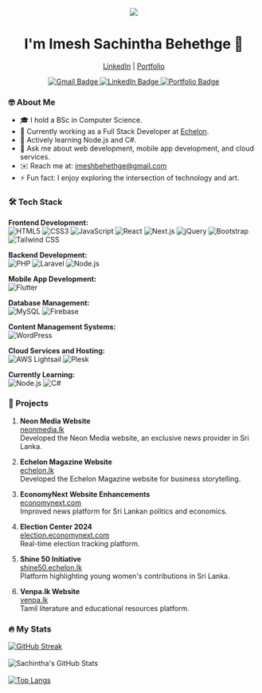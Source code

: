 <!-- Header with animated text -->
<p align="center">
  <img src="https://capsule-render.vercel.app/api?text=Hi%20There!&animation=fadeIn&type=waving&color=gradient&height=100"/>
</p>

<!-- Introduction -->
<h1 align="center"> I'm Imesh Sachintha Behethge 👋</h1>
<p align="center">
  <a href="https://www.linkedin.com/in/imesh-sachintha-behethge-7862a21a2">LinkedIn</a> |
  <a href="https://sachinthabehethge.com">Portfolio</a>
</p>

<!-- Social Badges -->
<div id="badges" align="center">
  <a href="mailto:imeshbehethge@gmail.com">
    <img src="https://img.shields.io/badge/Gmail-D14836?style=for-the-badge&logo=gmail&logoColor=white" alt="Gmail Badge"/>
  </a>
  <a href="https://www.linkedin.com/in/imesh-sachintha-behethge-7862a21a2">
    <img src="https://img.shields.io/badge/LinkedIn-blue?style=for-the-badge&logo=linkedin&logoColor=white" alt="LinkedIn Badge"/>
  </a>
  <a href="https://sachinthabehethge.com">
    <img src="https://img.shields.io/badge/Portfolio-000000?style=for-the-badge&logo=firefox-browser&logoColor=white" alt="Portfolio Badge"/>
  </a>
</div>

<!-- About Me -->
### 🤓 About Me
- 🎓 I hold a BSc in Computer Science.
- 💼 Currently working as a Full Stack Developer at [Echelon](https://echelon.lk).
- 🌱 Actively learning Node.js and C#.
- 💬 Ask me about web development, mobile app development, and cloud services.
- ✉️ Reach me at: imeshbehethge@gmail.com
- ⚡ Fun fact: I enjoy exploring the intersection of technology and art.

<!-- Tech Stack -->
### 🛠️ Tech Stack
**Frontend Development:**  
![HTML5](https://img.shields.io/badge/-HTML5-E34F26?style=flat&logo=html5&logoColor=white)
![CSS3](https://img.shields.io/badge/-CSS3-1572B6?style=flat&logo=css3&logoColor=white)
![JavaScript](https://img.shields.io/badge/-JavaScript-F7DF1E?style=flat&logo=javascript&logoColor=black)
![React](https://img.shields.io/badge/-React-61DAFB?style=flat&logo=react&logoColor=black)
![Next.js](https://img.shields.io/badge/-Next.js-000000?style=flat&logo=next.js&logoColor=white)
![jQuery](https://img.shields.io/badge/-jQuery-0769AD?style=flat&logo=jquery&logoColor=white)
![Bootstrap](https://img.shields.io/badge/-Bootstrap-7952B3?style=flat&logo=bootstrap&logoColor=white)
![Tailwind CSS](https://img.shields.io/badge/-Tailwind%20CSS-38B2AC?style=flat&logo=tailwind-css&logoColor=white)

**Backend Development:**  
![PHP](https://img.shields.io/badge/-PHP-777BB4?style=flat&logo=php&logoColor=white)
![Laravel](https://img.shields.io/badge/-Laravel-FF2D20?style=flat&logo=laravel&logoColor=white)
![Node.js](https://img.shields.io/badge/-Node.js-339933?style=flat&logo=node.js&logoColor=white)

**Mobile App Development:**  
![Flutter](https://img.shields.io/badge/-Flutter-02569B?style=flat&logo=flutter&logoColor=white)

**Database Management:**  
![MySQL](https://img.shields.io/badge/-MySQL-4479A1?style=flat&logo=mysql&logoColor=white)
![Firebase](https://img.shields.io/badge/-Firebase-FFCA28?style=flat&logo=firebase&logoColor=black)

**Content Management Systems:**  
![WordPress](https://img.shields.io/badge/-WordPress-21759B?style=flat&logo=wordpress&logoColor=white)

**Cloud Services and Hosting:**  
![AWS Lightsail](https://img.shields.io/badge/-AWS%20Lightsail-232F3E?style=flat&logo=amazon-aws&logoColor=white)
![Plesk](https://img.shields.io/badge/-Plesk-52BBE6?style=flat&logo=plesk&logoColor=white)

**Currently Learning:**  
![Node.js](https://img.shields.io/badge/-Node.js-339933?style=flat&logo=node.js&logoColor=white)
![C#](https://img.shields.io/badge/-C%23-239120?style=flat&logo=c-sharp&logoColor=white)

<!-- Projects -->
### 🚀 Projects
1. **Neon Media Website**  
   [neonmedia.lk](https://neonmedia.lk)  
   Developed the Neon Media website, an exclusive news provider in Sri Lanka.

2. **Echelon Magazine Website**  
   [echelon.lk](https://echelon.lk)  
   Developed the Echelon Magazine website for business storytelling.

3. **EconomyNext Website Enhancements**  
   [economynext.com](https://economynext.com)  
   Improved news platform for Sri Lankan politics and economics.

4. **Election Center 2024**  
   [election.economynext.com](https://election.economynext.com)  
   Real-time election tracking platform.

5. **Shine 50 Initiative**  
   [shine50.echelon.lk](https://shine50.echelon.lk)  
   Platform highlighting young women's contributions in Sri Lanka.

6. **Venpa.lk Website**  
   [venpa.lk](https://venpa.lk)  
   Tamil literature and educational resources platform.

<!-- GitHub Stats -->
### 🔥 My Stats
[![GitHub Streak](http://github-readme-streak-stats.herokuapp.com?user=SachinthaBehethge&theme=dark&background=000000)](https://git.io/streak-stats)
<br><br>
![Sachintha's GitHub Stats](https://github-readme-stats.vercel.app/api?username=SachinthaBehethge&theme=great-gatsby&show_icons=true)
<br><br>
[![Top Langs](https://github-readme-stats.vercel.app/api/top-langs/?username=SachinthaBehethge&layout=compact&theme=vision-friendly-dark)](https://github.com/anuraghazra/github-readme-stats)
